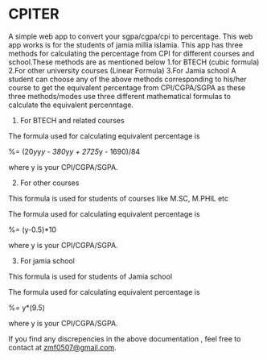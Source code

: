 # CPITER
A simple web app to convert your sgpa/cgpa/cpi to percentage.
This web app works is for the students of jamia millia islamia.
This app has three methods for calculating the percentage from CPI for different courses and school.These methods are as mentioned below
1.for BTECH (cubic formula)
2.For other university courses (Linear Formula)
3.For Jamia school 
A student can choose any of the above methods corresponding to his/her course to get the equivalent percentage from CPI/CGPA/SGPA as these three methods/modes use three different mathematical formulas to calculate the equivalent percenntage.

1. For BTECH and related courses

The formula used for calculating equivalent percentage is 

%= (20*y*y*y - 380*y*y + 2725*y - 1690)/84

where y is your CPI/CGPA/SGPA.

2. For other courses

This formula is used for students of courses like M.SC, M.PHIL etc

The formula used for calculating equivalent percentage is 

%= (y-0.5)*10

where y is your CPI/CGPA/SGPA.

3. For jamia school

This formula is used for students of Jamia school

The formula used for calculating equivalent percentage is 

%= y*(9.5)

where y is your CPI/CGPA/SGPA.

If you find any discrepencies in the above documentation , feel free to contact at zmf0507@gmail.com.


